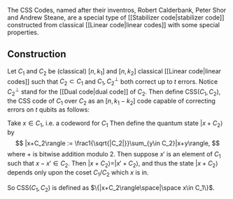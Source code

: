 The CSS Codes, named after their inventros, Robert Calderbank, Peter Shor and Andrew Steane, are a special type of [[Stabilizer code|stabilizer code]] constructed from classical [[Linear  code|linear codes]] with some special properties.

## Construction
Let $C_1$ and $C_2$ be (classical) $[n, k_1]$ and $[n, k_2]$ classical [[Linear  code|linear codes]] such that $C_2 \subset C_1$ and $C_1, C_2^\perp$ both correct up to $t$ errors. Notice $C_2^\perp$ stand for the [[Dual code|dual code]] of $C_2$. Then define  $\text{CSS}(C_1, C_2)$, the CSS code of $C_1$ over $C_2$ as an $[n, k_1 - k_2]$ code capable of correcting errors on $t$ qubits as follows:

Take $x \in C_1$, i.e. a codeword for $C_1$ Then define the quantum state $|x + C_2\rangle$ by
$$
|x+C_2\rangle := \frac1{\sqrt{|C_2|}}\sum_{y\in C_2}|x+y\rangle,
$$
where $+$ is bitwise addition modulo 2. Then suppose $x'$ is an element of $C_1$ such that $x-x' \in C_2$. Then $|x + C_2\rangle = |x' + C_2\rangle$, and thus the state $|x+C_2\rangle$ depends only upon the coset $C_1/C_2$  which $x$ is in.

So $\text{CSS}(C_1,C_2)$ is defined as $\{|x+C_2\rangle\space|\space x\in C_1\}$.